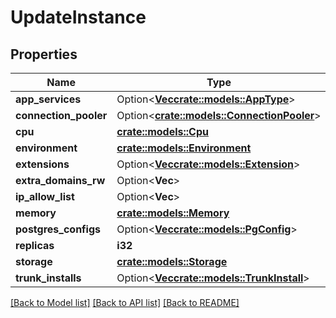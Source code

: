 # UpdateInstance

## Properties

Name | Type | Description | Notes
------------ | ------------- | ------------- | -------------
**app_services** | Option<[**Vec<crate::models::AppType>**](AppType.md)> |  | [optional]
**connection_pooler** | Option<[**crate::models::ConnectionPooler**](ConnectionPooler.md)> |  | [optional]
**cpu** | [**crate::models::Cpu**](Cpu.md) |  | 
**environment** | [**crate::models::Environment**](Environment.md) |  | 
**extensions** | Option<[**Vec<crate::models::Extension>**](Extension.md)> |  | [optional]
**extra_domains_rw** | Option<**Vec<String>**> |  | [optional]
**ip_allow_list** | Option<**Vec<String>**> |  | [optional]
**memory** | [**crate::models::Memory**](Memory.md) |  | 
**postgres_configs** | Option<[**Vec<crate::models::PgConfig>**](PgConfig.md)> |  | [optional]
**replicas** | **i32** |  | 
**storage** | [**crate::models::Storage**](Storage.md) |  | 
**trunk_installs** | Option<[**Vec<crate::models::TrunkInstall>**](TrunkInstall.md)> |  | [optional]

[[Back to Model list]](../README.md#documentation-for-models) [[Back to API list]](../README.md#documentation-for-api-endpoints) [[Back to README]](../README.md)



